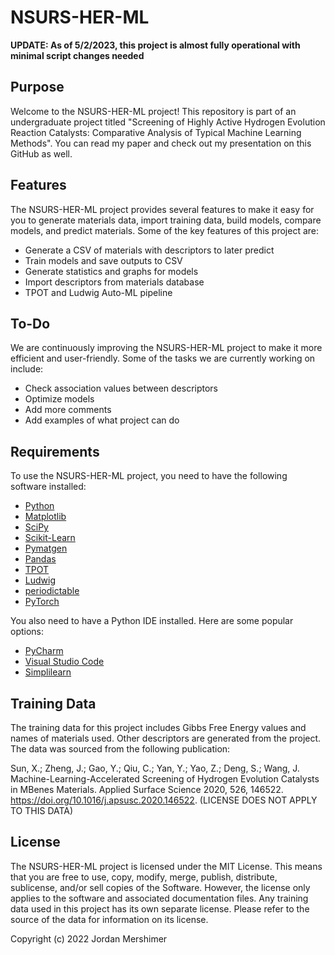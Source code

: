 # NSURS-HER-ML

**UPDATE: As of 5/2/2023, this project is almost fully operational with minimal script changes needed**

## Purpose

Welcome to the NSURS-HER-ML project! This repository is part of an undergraduate project titled "Screening of Highly Active Hydrogen Evolution Reaction Catalysts: Comparative Analysis of Typical Machine Learning Methods". You can read my paper and check out my presentation on this GitHub as well.

## Features

The NSURS-HER-ML project provides several features to make it easy for you to generate materials data, import training data, build models, compare models, and predict materials. Some of the key features of this project are:

- Generate a CSV of materials with descriptors to later predict
- Train models and save outputs to CSV
- Generate statistics and graphs for models
- Import descriptors from materials database
- TPOT and Ludwig Auto-ML pipeline

## To-Do

We are continuously improving the NSURS-HER-ML project to make it more efficient and user-friendly. Some of the tasks we are currently working on include:

- Check association values between descriptors
- Optimize models
- Add more comments
- Add examples of what project can do

## Requirements

To use the NSURS-HER-ML project, you need to have the following software installed:

- [Python](https://www.python.org/downloads/)
- [Matplotlib](https://matplotlib.org/stable/users/installing/index.html)
- [SciPy](https://scipy.org/install/)
- [Scikit-Learn](https://scikit-learn.org/stable/install.html)
- [Pymatgen](https://pymatgen.org/)
- [Pandas](https://pandas.pydata.org/docs/getting_started/install.html)
- [TPOT](https://github.com/EpistasisLab/tpot)
- [Ludwig](https://ludwig-ai.github.io/ludwig-docs/getting_started/install/)
- [periodictable](https://github.com/pkienzle/periodictable)
- [PyTorch](https://pytorch.org/get-started/locally/)

You also need to have a Python IDE installed. Here are some popular options:

- [PyCharm](https://www.jetbrains.com/pycharm/)
- [Visual Studio Code](https://code.visualstudio.com/)
- [Simplilearn](https://www.simplilearn.com/tutorials/python-tutorial/python-ide)

## Training Data

The training data for this project includes Gibbs Free Energy values and names of materials used. Other descriptors are generated from the project. The data was sourced from the following publication:

Sun, X.; Zheng, J.; Gao, Y.; Qiu, C.; Yan, Y.; Yao, Z.; Deng, S.; Wang, J. Machine-Learning-Accelerated Screening of Hydrogen Evolution Catalysts in MBenes Materials. Applied Surface Science 2020, 526, 146522. https://doi.org/10.1016/j.apsusc.2020.146522. (LICENSE DOES NOT APPLY TO THIS DATA)

## License

The NSURS-HER-ML project is licensed under the MIT License. This means that you are free to use, copy, modify, merge, publish, distribute, sublicense, and/or sell copies of the Software. However, the license only applies to the software and associated documentation files. Any training data used in this project has its own separate license. Please refer to the source of the data for information on its license.

Copyright (c) 2022 Jordan Mershimer

